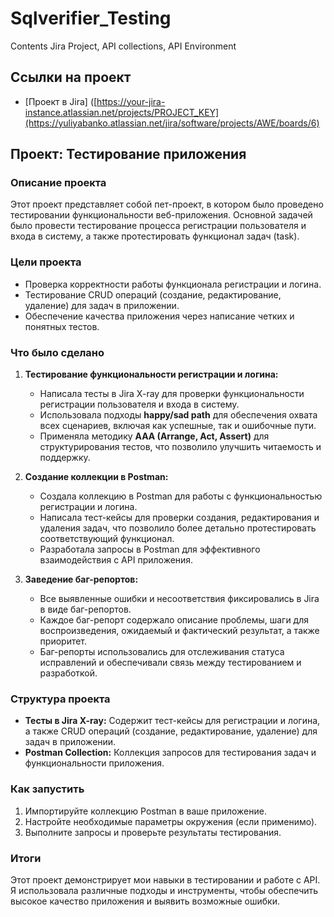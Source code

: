 # Sqlverifier_Testing
Contents Jira Project, API collections, API Environment
## Ссылки на проект

- [Проект в Jira] ([https://your-jira-instance.atlassian.net/projects/PROJECT_KEY](https://yuliyabanko.atlassian.net/jira/software/projects/AWE/boards/6)


## Проект: Тестирование приложения

### Описание проекта

Этот проект представляет собой пет-проект, в котором было проведено тестировании функциональности веб-приложения. Основной задачей было провести тестирование процесса регистрации пользователя и входа в систему, а также протестировать функционал задач (task).

### Цели проекта

- Проверка корректности работы функционала регистрации и логина.
- Тестирование CRUD операций (создание, редактирование, удаление) для задач в приложении.
- Обеспечение качества приложения через написание четких и понятных тестов.

### Что было сделано

1. **Тестирование функциональности регистрации и логина:**
   - Написала тесты в Jira X-ray для проверки функциональности регистрации пользователя и входа в систему.
   - Использовала подходы **happy/sad path** для обеспечения охвата всех сценариев, включая как успешные, так и ошибочные пути.
   - Применяла методику **AAA (Arrange, Act, Assert)** для структурирования тестов, что позволило улучшить читаемость и поддержку.

2. **Создание коллекции в Postman:**
   - Создала коллекцию в Postman для работы с функциональностью регистрации и логина.
   - Написала тест-кейсы для проверки создания, редактирования и удаления задач, что позволило более детально протестировать соответствующий функционал.
   - Разработала запросы в Postman для эффективного взаимодействия с API приложения.
     
3. **Заведение баг-репортов:**
   - Все выявленные ошибки и несоответствия фиксировались в Jira в виде баг-репортов.
   - Каждое баг-репорт содержало описание проблемы, шаги для воспроизведения, ожидаемый и фактический результат, а также приоритет.
   - Баг-репорты использовались для отслеживания статуса исправлений и обеспечивали связь между тестированием и разработкой.

### Структура проекта

- **Тесты в Jira X-ray:** Содержит тест-кейсы для регистрации и логина, а также CRUD операций (создание, редактирование, удаление) для задач в приложении.
- **Postman Collection:** Коллекция запросов для тестирования задач и функциональности приложения.

### Как запустить

1. Импортируйте коллекцию Postman в ваше приложение.
2. Настройте необходимые параметры окружения (если применимо).
3. Выполните запросы и проверьте результаты тестирования.

### Итоги

Этот проект демонстрирует мои навыки в тестировании и работе с API. Я использовала различные подходы и инструменты, чтобы обеспечить высокое качество приложения и выявить возможные ошибки. 

